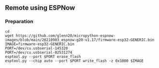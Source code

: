 ## Remote using ESPNow


### Preparation

    cd
    wget https://github.com/glenn20/micropython-espnow-images/blob/main/20210903_espnow-g20-v1.17/firmware-esp32-GENERIC.bin
    IMAGE=firmware-esp32-GENERIC.bin
    PORT=/dev/cu.usbserial-145320
    PORT=/dev/cu.usbserial-02531274
    esptool.py --port $PORT erase_flash
    esptool.py --chip auto --port $PORT write_flash -z 0x1000 $IMAGE
